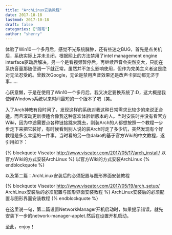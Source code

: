 ```yaml
---
title: "ArchLinux安装教程"
date: 2017-10-18
lastmod: 2017-10-18
draft: false
categories: ["随笔"]
author: "sherry"
---
```

体验了Win10一个多月后，感觉不光系统臃肿，还有些迷之BUG，首先是点关机后，系统实际上并未关闭，根据网上的方法禁用了intel management engine interface驱动后解决。另一个是看视频暂停后，再继续声音会突然变大，只能在系统音量那随便调一下就正常。虽然并不怎么影响使用，但作为完美主义者这是绝对无法忍受的。曾数次Google，无论是禁用声音效果还是改声卡驱动都无济于事……

心灰意懒，于是在使用了Win10一个多月后，我又决定要换系统了:D，这大概是我使用Windows系统以来时间最短的一个版本了吧（笑。

入了Arch神教有段时间了，发现这样的系统对我这种日常需求比较少的来说正合适。而且滚动更新很适合像我这种喜欢体验新版本的人。当时安装时并没有看官方Wiki，因为中途需要点各种链接跳来跳去，刚装Arch的人都想按照一个教程一步步走下来把它装好，有时候看到别人说的装Arch时走了多少坑，突然发现有个好教程是多么幸运的一件事。当时看的另一位dalao的基于官方Wiki的中文教程，遂引用如下：

<!--more-->

{% blockquote Viseator http://www.viseator.com/2017/05/17/arch_install/ 以官方Wiki的方式安装ArchLinux %}
以官方Wiki的方式安装ArchLinux
{% endblockquote %}

以及第二篇：ArchLinux安装后的必须配置与图形界面安装教程

{% blockquote Viseator http://www.viseator.com/2017/05/19/arch_setup/ ArchLinux安装后的必须配置与图形界面安装教程 %}
ArchLinux安装后的必须配置与图形界面安装教程
{% endblockquote %}

在这里说一句，第二篇设置NetworkManager开机启动时，如果提示错误，就先安装下一步的network-manager-applet.然后在设置开机启动。

至此，enjoy！